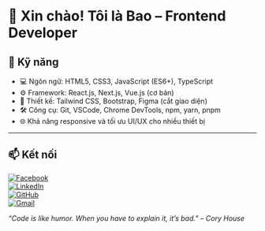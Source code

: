 # 👋 Xin chào! Tôi là Bao – Frontend Developer

## 🚀 Kỹ năng 

- 💻 Ngôn ngữ: HTML5, CSS3, JavaScript (ES6+), TypeScript
- ⚙️ Framework: React.js, Next.js, Vue.js (cơ bản)
- 🎨 Thiết kế: Tailwind CSS, Bootstrap, Figma (cắt giao diện)
- 🛠️ Công cụ: Git, VSCode, Chrome DevTools, npm, yarn, pnpm
- 🌐 Khả năng responsive và tối ưu UI/UX cho nhiều thiết bị

---

## 📫 Kết nối

[![Facebook](https://img.shields.io/badge/Facebook-1877F2?style=flat-square&logo=facebook&logoColor=white)](https://www.facebook.com/bao.huynh.276909)  
[![LinkedIn](https://img.shields.io/badge/LinkedIn-0A66C2?style=flat-square&logo=linkedin&logoColor=white)](https://linkedin.com/in/baohuynh123)  
[![GitHub](https://img.shields.io/badge/GitHub-100000?style=flat-square&logo=github&logoColor=white)](ghttps://github.com/huynhbao123)  
[![Gmail](https://img.shields.io/badge/Gmail-D14836?style=flat-square&logo=gmail&logoColor=white)](mailto:baobbbb2@gmail.com)


_“Code is like humor. When you have to explain it, it’s bad.” – Cory House_
